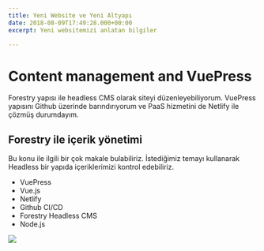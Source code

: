 ```yaml
---
title: Yeni Website ve Yeni Altyapı
date: 2018-08-09T17:49:28.000+00:00
excerpt: Yeni websitemizi anlatan bilgiler

---
```

# Content management and VuePress

Forestry yapısı ile headless CMS olarak siteyi düzenleyebiliyorum. VuePress yapısını Github üzerinde barındırıyorum ve PaaS hizmetini de Netlify ile çözmüş durumdayım.

## Forestry ile içerik yönetimi

Bu konu ile ilgili bir çok makale bulabiliriz. İstediğimiz temayı kullanarak Headless bir yapıda içeriklerimizi kontrol edebiliriz. 

* VuePress
* Vue.js
* Netlify
* Github CI/CD
* Forestry Headless CMS
* Node.js

![](https://cdn.svgporn.com/logos/vue.svg) 